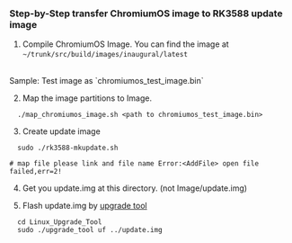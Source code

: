 ### Step-by-Step transfer ChromiumOS image to RK3588 update image

1. Compile ChromiumOS Image. You can find the image at `~/trunk/src/build/images/inaugural/latest` 
 <br>
 Sample: Test image as `chromiumos_test_image.bin`

2. Map the image partitions to Image.

```
  ./map_chromiumos_image.sh <path to chromiumos_test_image.bin>
```

3. Create update image

```
  sudo ./rk3588-mkupdate.sh
```
```
# map file please link and file name Error:<AddFile> open file failed,err=2!
```
4. Get you update.img at this directory. (not Image/update.img)

5. Flash update.img by [upgrade tool](./Linux_Upgrade_Tool)

```
  cd Linux_Upgrade_Tool
  sudo ./upgrade_tool uf ../update.img
```
